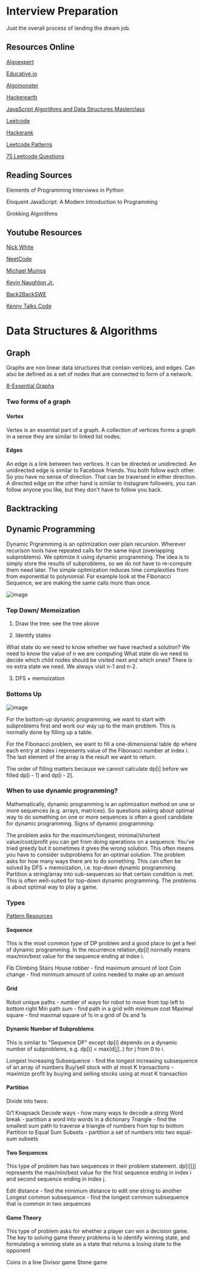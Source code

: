# Interview Preparation
Just the overall process of landing the dream job. 

## Resources Online
[Algoexpert](https://www.algoexpert.io/product) 

[Educative.io](https://www.educative.io/courses/grokking-the-coding-interview)

[Algomonster](https://algo.monster/dashboard)

[Hackerearth](https://www.hackerearth.com/practice/interviews/) 

[JavaScript Algorithms and Data Structures Masterclass](https://www.udemy.com/course/js-algorithms-and-data-structures-masterclass/)

[Leetcode](https://leetcode.com/)

[Hackerank](https://www.hackerrank.com/dashboard)

[Leetcode Patterns](https://seanprashad.com/leetcode-patterns/)

[75 Leetcode Questions](https://www.teamblind.com/post/New-Year-Gift---Curated-List-of-Top-100-LeetCode-Questions-to-Save-Your-Time-OaM1orEU)

## Reading Sources 
Elements of Programming Interviews in Python

Eloquent JavaScript: A Modern Introduction to Programming

Grokking Algorithms

## Youtube Resources 
[Nick White](https://www.youtube.com/channel/UC1fLEeYICmo3O9cUsqIi7HA)

[NeetCode](https://www.youtube.com/channel/UC_mYaQAE6-71rjSN6CeCA-g)

[Michael Muinos](https://www.youtube.com/channel/UC6B6UMcP7tdlE6NxkAha3tA)

[Kevin Naughton Jr.](https://www.youtube.com/channel/UCKvwPt6BifPP54yzH99ff1g)

[Back2BackSWE](https://www.youtube.com/channel/UCmJz2DV1a3yfgrR7GqRtUUA)

[Kenny Talks Code](https://www.youtube.com/channel/UChQRyFNgb7lbfzoacC5hk_A)

# Data Structures & Algorithms

## Graph 
Graphs are non linear data structures that contain vertices, and edges. Can also be defined as a set of nodes that are connected to form of a network. 

[8-Essential Graphs](https://www.freecodecamp.org/news/8-essential-graph-algorithms-in-javascript/)

### Two forms of a graph 

#### Vertex

Vertex is an essential part of a graph. A collection of vertices forms a graph in a sense they are similar to linked list nodes.

#### Edges 

An edge is a link between two vertices. It can be directed or unidirected. An unidirected edge is similar to Facebook friends. You both follow each other. So you have no sense of direction. That can be traversed in either direction. A directed edge on the other hand is similar to Instagram followers, you can follow anyone you like, but they don't have to follow you back. 

## Backtracking

## Dynamic Programming
Dynamic Prgrammimg is an optimization over plain recursion. Wherever recurison tools have repeated calls for the same input (overlapping subproblems). We optimize it using dynamic programming. The idea is to simply store the results of subproblems, so we do not have to re-compute them need later. The simple opitmization reduces time complexities from from exponential to polynomial. For example look at the Fibonacci Sequence, we are making the same calls more than once.

![image](https://user-images.githubusercontent.com/34947061/116868517-e9499300-abdc-11eb-858b-11522851c0a7.png)

### Top Down/ Memoization
1. Draw the tree: see the tree above

2. Identify states

What state do we need to know whether we have reached a solution? We need to know the value of n we are computing
What state do we need to decide which child nodes should be visited next and which ones? There is no extra state we need. We always visit n-1 and n-2.

3. DFS + memoization

### Bottoms Up 

![image](https://user-images.githubusercontent.com/34947061/116869152-311cea00-abde-11eb-88ab-ff1a2edd8ce5.png)

For the bottom-up dynamic programming, we want to start with subproblems first and work our way up to the main problem. This is normally done by filling up a table.

For the Fibonacci problem, we want to fill a one-dimensional table dp where each entry at index i represents value of the Fibonacci number at index i. The last element of the array is the result we want to return.

The order of filling matters because we cannot calculate dp[i] before we filled dp[i - 1] and dp[i - 2].

### When to use dynamic programming?

Mathematically, dynamic programming is an optimization method on one or more sequences (e.g. arrays, matrices). So questions asking about optimal way to do something on one or more sequences is often a good candidate for dynamic programming. Signs of dynamic programming:

The problem asks for the maximum/longest, minimal/shortest value/cost/profit you can get from doing operations on a sequence.
You've tried greedy but it sometimes it gives the wrong solution. This often means you have to consider subproblems for an optimal solution.
The problem asks for how many ways there are to do something. This can often be solved by DFS + memoization, i.e. top-down dynamic programming.
Partition a string/array into sub-sequences so that certain condition is met. This is often well-suited for top-down dynamic programming.
The problems is about optimal way to play a game.

### Types

[Pattern Resources](https://leetcode.com/discuss/general-discussion/458695/dynamic-programming-patterns)

#### Sequence

This is the most common type of DP problem and a good place to get a feel of dynamic programming. In the recurrence relation,dp[i] normally means max/min/best value for the sequence ending at index i.

Fib
Climbing Stairs
House robber - find maximum amount of loot
Coin change - find minimum amount of coins needed to make up an amount

#### Grid 

Robot unique paths - number of ways for robot to move from top left to bottom right
Min path sum - find path in a grid with minimum cost
Maximal square - find maximal square of 1s in a grid of 0s and 1s

#### Dynamic Number of Subproblems 

This is similar to "Sequence DP" except dp[i] depends on a dynamic number of subproblems, e.g. dp[i] = max(d[j]..) for j from 0 to i.

Longest Increasing Subsequence - find the longest increasing subsequence of an array of numbers
Buy/sell stock with at most K transactions - maximize profit by buying and selling stocks using at most K transaction

#### Partition 

Divide into twos: 

0/1 Knapsack 
Decode ways - how many ways to decode a string
Word break - partition a word into words in a dictionary
Triangle - find the smallest sum path to traverse a triangle of numbers from top to bottom
Partition to Equal Sum Subsets - partition a set of numbers into two equal-sum subsets

#### Two Sequences 

This type of problem has two sequences in their problem statement. dp[i][j] represents the max/min/best value for the first sequence ending in index i and second sequence ending in index j.

Edit distance - find the minimum distance to edit one string to another
Longest common subsequence - find the longest common subsequence that is common in two sequences

#### Game Theory 

This type of problem asks for whether a player can win a decision game. The key to solving game theory problems is to identify winning state, and formulating a winning state as a state that returns a losing state to the opponent

Coins in a line
Divisor game
Stone game



